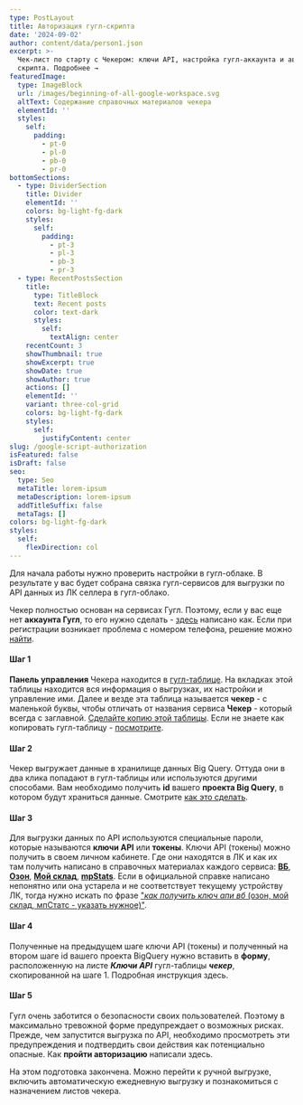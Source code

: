 ```yaml
---
type: PostLayout
title: Авторизация гугл-скрипта
date: '2024-09-02'
author: content/data/person1.json
excerpt: >-
  Чек-лист по старту с Чекером: ключи API, настройка гугл-аккаунта и авторизация
  скрипта. Подробнее →
featuredImage:
  type: ImageBlock
  url: /images/beginning-of-all-google-workspace.svg
  altText: Содержание справочных материалов чекера
  elementId: ''
  styles:
    self:
      padding:
        - pt-0
        - pl-0
        - pb-0
        - pr-0
bottomSections:
  - type: DividerSection
    title: Divider
    elementId: ''
    colors: bg-light-fg-dark
    styles:
      self:
        padding:
          - pt-3
          - pl-3
          - pb-3
          - pr-3
  - type: RecentPostsSection
    title:
      type: TitleBlock
      text: Recent posts
      color: text-dark
      styles:
        self:
          textAlign: center
    recentCount: 3
    showThumbnail: true
    showExcerpt: true
    showDate: true
    showAuthor: true
    actions: []
    elementId: ''
    variant: three-col-grid
    colors: bg-light-fg-dark
    styles:
      self:
        justifyContent: center
slug: /google-script-authorization
isFeatured: false
isDraft: false
seo:
  type: Seo
  metaTitle: lorem-ipsum
  metaDescription: lorem-ipsum
  addTitleSuffix: false
  metaTags: []
colors: bg-light-fg-dark
styles:
  self:
    flexDirection: col
---
```

Для начала работы нужно проверить настройки в гугл-облаке. В результате у вас будет собрана связка гугл-сервисов для выгрузки по API данных из ЛК селлера в гугл-облако.

Чекер полностью основан на сервисах Гугл. Поэтому, если у вас еще нет **аккаунта Гугл**, то его нужно сделать - [здесь](https://support.google.com/accounts/answer/27441?hl=ru-ru) написано как. Если при регистрации возникает проблема с номером телефона, решение можно [найти](https://ya.ru/search/?text=%D0%BA%D0%B0%D0%BA+%D0%B7%D0%B0%D1%80%D0%B5%D0%B3%D0%B8%D1%81%D1%82%D1%80%D0%B8%D1%80%D0%BE%D0%B2%D0%B0%D1%82%D1%8C%D1%81%D1%8F+%D0%B2+%D0%B3%D1%83%D0%B3%D0%BB+%D0%B1%D0%B5%D0%B7+%D0%BD%D0%BE%D0%BC%D0%B5%D1%80%D0%B0+%D1%82%D0%B5%D0%BB%D0%B5%D1%84%D0%BE%D0%BD%D0%B0\&lr=74\&src=suggest_B).

#### Шаг 1

**Панель управления** Чекера находится в [гугл-таблице](https://drive.google.com/drive/folders/1JNmo9hfAaHSG5rrB1q1dLnCd_JYsq1f8?usp=drive_link). На вкладках этой таблицы находится вся информация о выгрузках, их настройки и управление ими. Далее и везде эта таблица называется **чекер** - с маленькой буквы, чтобы отличать от названия сервиса **Чекер** - который всегда с заглавной. [Сделайте копию этой таблицы](/blog/copying-spreadsheet-file/). Если не знаете как копировать гугл-таблицу - [посмотрите](/blog/copying-spreadsheet-file/).

#### Шаг 2

Чекер выгружает данные в хранилище данных Big Query. Оттуда они в два клика попадают в гугл-таблицы или используются другими способами. Вам необходимо получить **id** вашего **проекта Big Query**, в котором будут храниться данные. Смотрите [как это сделать](/blog/bigquery-initialization/).

#### Шаг 3

Для выгрузки данных по API используются специальные пароли, которые называются **ключи API** или **токены**. Ключи API (токены) можно получить в своем личном кабинете. Где они находятся в ЛК и как их там получить написано в справочных материалах каждого сервиса: [**ВБ**](https://openapi.wildberries.ru/general/authorization/ru/?ysclid=m0lqy3a2ib366798734), [**Озон**](https://seller-edu.ozon.ru/api-ozon/how-to-api), [**Мой склад**](https://dev.moysklad.ru/doc/api/remap/1.2/?ysclid=m0lr4f4lqp670379825#mojsklad-json-api), [**mpStats**](https://mpstats.io/integrations). Если в официальной справке написано непонятно или она устарела и не соответствует текущему устройству ЛК, тогда нужно искать по фразе ["*как получить ключ апи вб* (озон, мой склад, мпСтатс - указать нужное)"](https://ya.ru/search/?text=%D0%BA%D0%B0%D0%BA+%D0%BF%D0%BE%D0%BB%D1%83%D1%87%D0%B8%D1%82%D1%8C+%D0%BA%D0%BB%D1%8E%D1%87+%D0%B0%D0%BF%D0%B8+%D0%B2%D0%B1\&lr=74).

#### Шаг 4

Полученные на предыдущем шаге ключи API (токены) и полученный на втором шаге id вашего проекта BigQuery нужно вставить в **форму**, расположенную на листе ***Ключи API*** гугл-таблицы ***чекер***, скопированной на шаге 1. Подробная инструкция здесь.

#### Шаг 5

Гугл очень заботится о безопасности своих пользователей. Поэтому в максимально тревожной форме предупреждает о возможных рисках. Прежде, чем запустится выгрузка по API, необходимо просмотреть эти предупреждения и подтвердить свои действия как потенциально опасные. Как **пройти авторизацию** написали здесь.

На этом подготовка закончена. Можно перейти к ручной выгрузке, включить автоматическую ежедневную выгрузку и познакомиться с назначением листов чекера.
